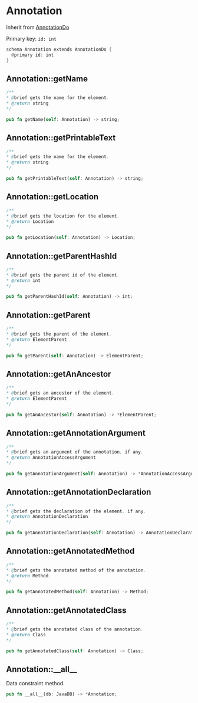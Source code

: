 # Annotation

Inherit from [AnnotationDo](./AnnotationDo.md)

Primary key: `id: int`

```rust
schema Annotation extends AnnotationDo {
  @primary id: int
}
```
## Annotation::getName

```java
/**
* @brief gets the name for the element.
* @return string
*/
```
```rust
pub fn getName(self: Annotation) -> string;
```
## Annotation::getPrintableText

```java
/**
* @brief gets the name for the element.
* @return string
*/
```
```rust
pub fn getPrintableText(self: Annotation) -> string;
```
## Annotation::getLocation

```java
/**
* @brief gets the location for the element.
* @return Location
*/
```
```rust
pub fn getLocation(self: Annotation) -> Location;
```
## Annotation::getParentHashId

```java
/**
* @brief gets the parent id of the element.
* @return int 
*/
```
```rust
pub fn getParentHashId(self: Annotation) -> int;
```
## Annotation::getParent

```java
/**
* @brief gets the parent of the element.
* @return ElementParent 
*/
```
```rust
pub fn getParent(self: Annotation) -> ElementParent;
```
## Annotation::getAnAncestor

```java
/**
* @brief gets an ancestor of the element.
* @return ElementParent 
*/
```
```rust
pub fn getAnAncestor(self: Annotation) -> *ElementParent;
```
## Annotation::getAnnotationArgument

```java
/**
* @brief gets an argument of the annotation, if any.
* @return AnnotationAccessArgument 
*/
```
```rust
pub fn getAnnotationArgument(self: Annotation) -> *AnnotationAccessArgument;
```
## Annotation::getAnnotationDeclaration

```java
/**
* @brief gets the declaration of the element, if any.
* @return AnnotationDeclaration 
*/
```
```rust
pub fn getAnnotationDeclaration(self: Annotation) -> AnnotationDeclaration;
```
## Annotation::getAnnotatedMethod

```java
/**
* @brief gets the annotated method of the annotation.
* @return Method 
*/
```
```rust
pub fn getAnnotatedMethod(self: Annotation) -> Method;
```
## Annotation::getAnnotatedClass

```java
/**
* @brief gets the annotated class of the annotation.
* @return Class 
*/
```
```rust
pub fn getAnnotatedClass(self: Annotation) -> Class;
```
## Annotation::\_\_all\_\_

Data constraint method.

```rust
pub fn __all__(db: JavaDB) -> *Annotation;
```
